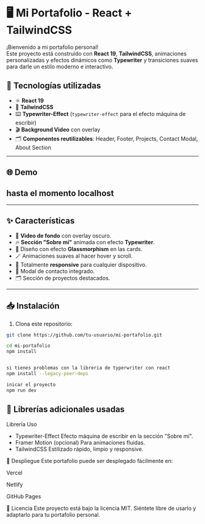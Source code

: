# 🖥️ Mi Portafolio - React + TailwindCSS

¡Bienvenido a mi portafolio personal!  
Este proyecto está construido con **React 19**, **TailwindCSS**, animaciones personalizadas y efectos dinámicos como **Typewriter** y transiciones suaves para darle un estilo moderno e interactivo.

## 🚀 Tecnologías utilizadas

- ⚛️ **React 19**
- 🎨 **TailwindCSS**
- ⌨️ **Typewriter-Effect** (`typewriter-effect` para el efecto máquina de escribir)
- 🎬 **Background Video** con overlay
- 🗂️ **Componentes reutilizables**: Header, Footer, Projects, Contact Modal, About Section

---

## 🌐 Demo
hasta el momento localhost
---


---

## ✨ Características

- 🎥 **Video de fondo** con overlay oscuro.
- 🔥 **Sección "Sobre mí"** animada con efecto **Typewriter**.
- 🌙 Diseño con efecto **Glassmorphism** en las cards.
- 🪄 Animaciones suaves al hacer hover y scroll.
- 📱 Totalmente **responsive** para cualquier dispositivo.
- 💌 Modal de contacto integrado.
- 🗂️ Sección de proyectos destacados.

---

## 📥 Instalación

1. Clona este repositorio:

```bash
git clone https://github.com/tu-usuario/mi-portafolio.git

cd mi-portafolio
npm install


si tienes problemas con la libreria de typerwriter con react
npm install --legacy-peer-deps

inicar el proyecto
npm run dev
```


## 🧩 Librerías adicionales usadas
Librería	Uso
- Typewriter-Effect	Efecto máquina de escribir en la sección "Sobre mí".
- Framer Motion (opcional)	Para animaciones fluidas.
- TailwindCSS	Estilizado rápido, limpio y responsive.


🚀 Despliegue
Este portafolio puede ser desplegado fácilmente en:

Vercel

Netlify

GitHub Pages



📄 Licencia
Este proyecto está bajo la licencia MIT.
Siéntete libre de usarlo y adaptarlo para tu portafolio personal.




